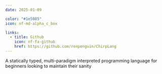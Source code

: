 ```yaml
---
date: 2025-01-09

color: "#1e5085"
icon: nf-md-alpha_c_box

links:
  - title: Github
    icon: nf-fa-github
    href: https://github.com/renpenguin/ChirpLang
---
```


A statically typed, multi-paradigm interpreted programming language for beginners looking to maintain their sanity